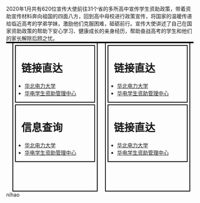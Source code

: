 <!DOCTYPE html>
<html lang="en">
<head>
    <meta charset="UTF-8">
    <meta name="viewport" content="width=device-width, initial-scale=1.0">
    <title>华电自强社</title>
</head>
<body>
  2020年1月共有620位宣传大使前往31个省的多所高中宣传学生资助政策，带着资助宣传材料奔向祖国的四面八方，回到高中母校进行政策宣传，将国家的温暖传递给临近高考的学弟学妹，激励他们克服困难，砥砺前行。宣传大使讲述了自己在国家资助政策的帮助下安心学习、健康成长的亲身经历，帮助奋战高考的学生和他们的家长解除后顾之忧。<br>
<div class="overall" style="width: 100%;height: auto; border-width: 2px;border-style: solid;border-color: black;">
  <div class="left" style="width:45%;height:400px; margin-left: 3%;border-width: 2px;border-style: solid;border-color: black;float: left;">
    <div class="left1" style="width: auto;border-width: 2px;border-style: solid;border-color: black;margin: 5px;">
      <h1 style="margin-left:15px">链接直达</h1>
        <div class="contents">
          <ul>
            <li><a href="https://www.ncepu.edu.cn/">华北电力大学</a></li>
            <li><a href="https://zzzx.ncepu.edu.cn/">华电学生资助管理中心</a></li>
          </ul>
        </div>
    </div>
    <div class="left2" style="width: auto;border-width: 2px;border-style: solid;border-color: black;margin: 5px;">
      <h1 style="margin-left:15px">信息查询</h1>      
        <div class="contents">
          <ul>
            <li><a href="https://www.ncepu.edu.cn/">华北电力大学</a></li>
            <li><a href="https://zzzx.ncepu.edu.cn/">华电学生资助管理中心</a></li>
          </ul>
        </div>
    </div>
  </div>
  <div class="right" style="width: 45%;height:400px;margin-left: 4%;border-width: 2px;border-style: solid;border-color: black;float: left;">
    <div class="right1" style="width: auto;border-width: 2px;border-style: solid;border-color: black;margin: 5px;">
      <h1 style="margin-left:15px">链接直达</h1>
        <div class="contents">
          <ul>
            <li><a href="https://www.ncepu.edu.cn/">华北电力大学</a></li>
            <li><a href="https://zzzx.ncepu.edu.cn/">华电学生资助管理中心</a></li>
          </ul>
        </div>
    </div>
    <div class="right1" style="width: auto;border-width: 2px;border-style: solid;border-color: black;margin: 5px;">
      <h1 style="margin-left:15px">链接直达</h1>
        <div class="contents">
          <ul>
            <li><a href="https://www.ncepu.edu.cn/">华北电力大学</a></li>
            <li><a href="https://zzzx.ncepu.edu.cn/">华电学生资助管理中心</a></li>
          </ul>
        </div>
    </div>
  </div>
</div>
<br>
<div>
  nihao 
</div>
<!-- <hr style="height:5px;border:none;border-top:5px ridge green;" /> -->

</body>
</html>
